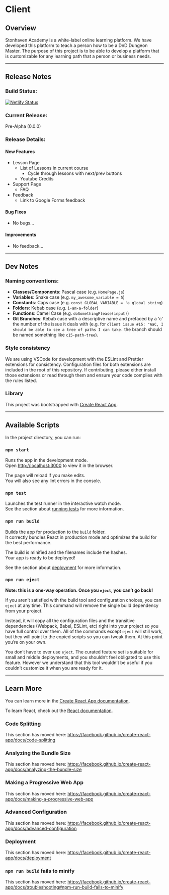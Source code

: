 # Client
## Overview
Stonhaven Academy is a white-label online learning platform.  We have developed this platform to teach a person how to be a DnD Dungeon Master.  The purpose of this project is to be able to develop a platform that is customizable for any learning path that a person or business needs.

---
## Release Notes
### Build Status:

[![Netlify Status](https://api.netlify.com/api/v1/badges/2e46d261-c26c-4458-b7c1-0543ce10a1d5/deploy-status)](https://app.netlify.com/sites/stonehaven-academy/deploys)

### Current Release:
Pre-Alpha (0.0.0)

### Release Details:
<!-- #### Upgrade Steps -->
<!--Includes:
      - Steps users have to take when they upgrade beyond just dumping the dependency.
      - Pseudocode that highlights what code should change and how.
      - Call out if users are recommended to upgrade because of known problems with older releases. -->

#### New Features
<!-- Includes:
      - the new feature 
      - when/why to use it
      - pictures! 
      - caveats/warnings? 
      - Is it a beta feature? -->
- Lesson Page
  - List of Lessons in current course
    - Cycle through lessons with next/prev buttons
  - Youtube Credits
- Support Page
  - FAQ
- Feedback
  - Link to Google Forms feedback


#### Bug Fixes
<!-- Includes:
      - existing feature/functionality that now works as intended or expected.-->
- No bugs...

#### Improvements
<!-- Includes:
      - Improvements/enhancements to a:
        - workflow, performance, logging, error messaging, or user experience -->
- No feedback...

---
## Dev Notes
### Naming conventions:

- **Classes/Components**: Pascal case (e.g. `HomePage.js`)
- **Variables**: Snake case (e.g. `my_awesome_variable = 5`)
- **Constants**: Caps case (e.g. `const GLOBAL_VARIABLE = 'a global string`)
- **Folders**: Kebab case (e.g. `i-am-a-folder`)
- **Functions**: Camel Case (e.g. `doSomethingPlease(input)`)
- **Git Branches**: Kebab case with a descriptive name and prefaced by a 'c' the number of the issue it deals with (e.g. for `client issue #15: "AaC, I should be able to see a tree of paths I can take.` the branch should be named something like `c15-path-tree`).

### Style consistency

We are using VSCode for development with the ESLint and Prettier extensions for consistency. Configuration files for both extensions are included in the root of this repository. If contributing, please either install those extensions or read through them and ensure your code complies with the rules listed.

### Library

This project was bootstrapped with [Create React App](https://github.com/facebook/create-react-app).

---
## Available Scripts

In the project directory, you can run:

### `npm start`

Runs the app in the development mode.<br>
Open [http://localhost:3000](http://localhost:3000) to view it in the browser.

The page will reload if you make edits.<br>
You will also see any lint errors in the console.

### `npm test`

Launches the test runner in the interactive watch mode.<br>
See the section about [running tests](https://facebook.github.io/create-react-app/docs/running-tests) for more information.

### `npm run build`

Builds the app for production to the `build` folder.<br>
It correctly bundles React in production mode and optimizes the build for the best performance.

The build is minified and the filenames include the hashes.<br>
Your app is ready to be deployed!

See the section about [deployment](https://facebook.github.io/create-react-app/docs/deployment) for more information.

### `npm run eject`

**Note: this is a one-way operation. Once you `eject`, you can’t go back!**

If you aren’t satisfied with the build tool and configuration choices, you can `eject` at any time. This command will remove the single build dependency from your project.

Instead, it will copy all the configuration files and the transitive dependencies (Webpack, Babel, ESLint, etc) right into your project so you have full control over them. All of the commands except `eject` will still work, but they will point to the copied scripts so you can tweak them. At this point you’re on your own.

You don’t have to ever use `eject`. The curated feature set is suitable for small and middle deployments, and you shouldn’t feel obligated to use this feature. However we understand that this tool wouldn’t be useful if you couldn’t customize it when you are ready for it.

---
## Learn More

You can learn more in the [Create React App documentation](https://facebook.github.io/create-react-app/docs/getting-started).

To learn React, check out the [React documentation](https://reactjs.org/).

### Code Splitting

This section has moved here: https://facebook.github.io/create-react-app/docs/code-splitting

### Analyzing the Bundle Size

This section has moved here: https://facebook.github.io/create-react-app/docs/analyzing-the-bundle-size

### Making a Progressive Web App

This section has moved here: https://facebook.github.io/create-react-app/docs/making-a-progressive-web-app

### Advanced Configuration

This section has moved here: https://facebook.github.io/create-react-app/docs/advanced-configuration

### Deployment

This section has moved here: https://facebook.github.io/create-react-app/docs/deployment

### `npm run build` fails to minify

This section has moved here: https://facebook.github.io/create-react-app/docs/troubleshooting#npm-run-build-fails-to-minify
